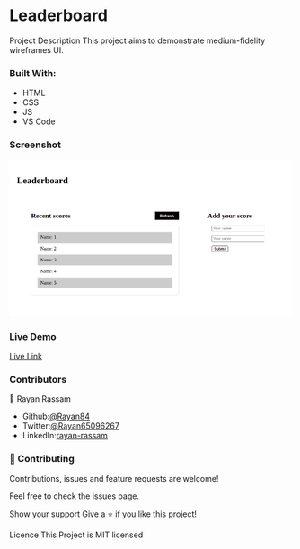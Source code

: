 # Leaderboard

Project Description
This project aims to demonstrate medium-fidelity wireframes UI.


### Built With:

* HTML
* CSS
* JS
* VS Code


### Screenshot

![Image of ](images/screenshot.png)


### Live Demo

[Live Link](https://rayan84.github.io/)


### Contributors

👤 Rayan Rassam
* Github:[@Rayan84](https://github.com/Rayan84)
* Twitter:[@Rayan65096267](https://twitter.com/Rayan65096267)
* LinkedIn:[rayan-rassam](https://www.linkedin.com/in/rayan-rassam/)


### 🤝 Contributing

Contributions, issues and feature requests are welcome!

Feel free to check the issues page.

Show your support
Give a ⭐️ if you like this project!

Licence
This Project is MIT licensed